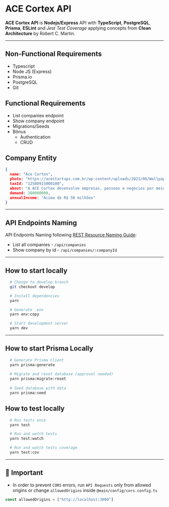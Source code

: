 # ACE Cortex API

**ACE Cortex API** is **Nodejs/Express** API with **TypeScript**,  **PostgreSQL**, **Prisma**, **ESLint** and _Jest Test Coverage_ applying concepts from **Clean Architecture** by Robert C. Martin.

---

## Non-Functional Requirements

- Typescript
- Node JS (Express)
- Prisma.io
- PostgreSQL
- Git

## Functional Requirements

- List companies endpoint
- Show company endpoint
- Migrations/Seeds
- Bônus
  - Authentication
  - CRUD

## Company Entity

```json
{
  name: "Ace Cortex",
  photo: "https://acestartups.com.br/wp-content/uploads/2021/06/Wallpaper-2-1024x576.png",
  taxId: "12580915000100",
  about: "A ACE Cortex desenvolve empresas, pessoas e negócios por meio da inovação, capacitando, solucionando desafios, gerando resultados e promovendo a transformação cultural.",
  demand: 100000000,
  annualIncome: "Acima de R$ 50 milhões"
}
```

---

## API Endpoints Naming

API Endpoints Naming following [REST Resource Naming Guide](https://restfulapi.net/resource-naming):

- List all companies - ```/api/companies```
- Show company by id - ```/api/companies/:companyId```

---

## How to start locally

```bash
  # Change to develop branch
  git checkout develop

  # Install dependencies
  yarn

  # Generate .env
  yarn env:copy

  # Start development server
  yarn dev
```
---

## How to start Prisma Locally

```bash
  # Generate Prisma Client 
  yarn prisma:generate
  
  # Migrate and reset database (approval needed)
  yarn prisma:migrate:reset
  
  # Seed database with data
  yarn prisma:seed
```

## How to test locally

```bash
  # Run tests once
  yarn test

  # Run and watch tests
  yarn test:watch

  # Run and watch tests coverage
  yarn test:cov
```
---
## 🚧 Important

- In order to prevent ```CORS``` errors, run ```API Requests``` only from allowed origins or change ```allowedOrigins``` inside ```@main/config/cors.config.ts```

```js
const allowedOrigins = ["http://localhost:3000"]
```


